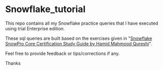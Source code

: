 # Snowflake_tutorial
This repo contains all my Snowflake practice queries that I have executed using trial Enterprise edition.

These sql queries are built based on the exercises given in "[Snowflake SnowPro Core Certification Study Guide by Hamid Mahmood Qureshi](https://www.oreilly.com/library/view/snowflake-snowpro-core/9781119824442/)". 

Feel free to provide feedback or tips/corrections if any.

Thanks
